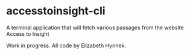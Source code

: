 # accesstoinsight-cli
A terminal application that will fetch various passages from the website Access to Insight

Work in progress. All code by Elizabeth Hynnek. 
